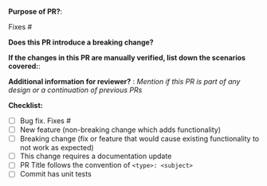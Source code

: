 **Purpose of PR?**:

Fixes #

**Does this PR introduce a breaking change?**

**If the changes in this PR are manually verified, list down the scenarios covered:**:

**Additional information for reviewer?** :
_Mention if this PR is part of any design or a continuation of previous PRs_


**Checklist:**
- [ ] Bug fix. Fixes #<issue number>
- [ ] New feature (non-breaking change which adds functionality)
- [ ] Breaking change (fix or feature that would cause existing functionality to not work as expected)
- [ ] This change requires a documentation update
- [ ] PR Title follows the convention of  `<type>: <subject>`
- [ ] Commit has unit tests

<!--

The PR title message must follow convention:
`<type>: <subject>`.

Where: <br />
- `type` is to define what type of PR is this.
  Most common types are:
    - `feat`      - for new features, not a new feature for build script
    - `fix`       - for bug fixes or improvements, not a fix for build script
    - `chore`     - changes not related to production code
    - `docs`      - changes related to documentation
    - `style`     - formatting, missing semi colons, linting fix etc; no significant production code changes
    - `test`      - adding missing tests, refactoring tests; no production code change
    - `refactor`  - refactoring production code, eg. renaming a variable or function name, there should not be any significant production code changes

- `subject` is a single line brief description of the changes made in the pull request.

-->